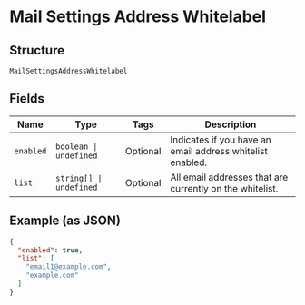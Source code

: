 
# Mail Settings Address Whitelabel

## Structure

`MailSettingsAddressWhitelabel`

## Fields

| Name | Type | Tags | Description |
|  --- | --- | --- | --- |
| `enabled` | `boolean \| undefined` | Optional | Indicates if you have an email address whitelist enabled. |
| `list` | `string[] \| undefined` | Optional | All email addresses that are currently on the whitelist. |

## Example (as JSON)

```json
{
  "enabled": true,
  "list": [
    "email1@example.com",
    "example.com"
  ]
}
```

